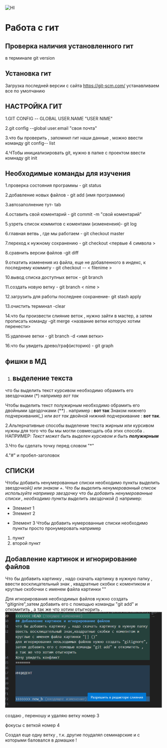 ![HI](git-logo.png)

# Работа с гит

## Проверка наличия установленного гит

в терминале git version

## Установка гит 

Загрузка последней версии с сайта 
https://git-scm.com/
устанавливаем все по умолчанию

## НАСТРОЙКА ГИТ

1.GIT CONFIG -- GLOBAL USER.NAME "USER NIME"

2.git config --global user.email "своя почта"

3.что бы проверить , запомнил  гит наши данные , можно ввести команду git config-- list

4.ЧТобы инициализировать git, нужно в папке с проектом ввести комнаду git init

## Необходимые команды для изучения
1.проверка состояния программы - git status

2.добавление новых файлов - git add (имя программки)

3.автозаполнение тут- tab

4.оставить свой коментарий - git commit -m "свой коментарий"

5.узреть список коммитов с коментами (измененеия)- git log

6.главная ветвь , где мы работаем - git checkout master

7.переход к нужному сохранению - git checkout  <первые 4 символа >

8.сравнить версии файлов -git diff

9.откатить изменения из файла, еще не добавленного в индекс, к последнему коммиту - git checkout -- < filenime >

10.вывод списка доступных веток - git branch 

 11.создать новую ветку - git branch < nime >

12.загрузить для работы последнее сохранение- git stash apply

13.очистить терминал -clear

14.что бы произвести слияние веток , нужно зайти в мастер, а затем прописать команду -git merge <название ветки которую хотим перенести>

15.удаление ветки - git branch -d <имя ветки>

16.что бы увидеть древо/граф(историю) - git graph

## фишки в МД

1. ## выделение текста

что бы выделить текст курсивом необходимо обрамить его звездочками (*) например *вот так*

Чтобы выделить текст полужирным необходимо обрамить его двойными здездочками (**) . например : **вот так**
Знаком нижнего подчеркивания(_) или _вот так_
двойной нижний подчеркивание : __вот так__. 

2.Альтернативные способы выделение текста жирным или курсивом нужны для того что бы мы могли совмесщать оба этих способа . НАПРИМЕР: 
_Текст может быть выделен курсивом и быть **полужирным**_

3.Что бы сделать точку перед словом "*"

4."#" и пробел-заголовок

## СПИСКИ

Чтобы добавить ненумерованные списки необходимо пункты выделить звездочкой(*) или знаком +.
Что бы выделить ненумерованный список используйте например звездочку 
что бы добавить ненумерованные списки , необходимо пункты выделить звездочкой (*) например:
* Элемент 1
* Элемент 2
+ Элемент 3
Чтобы добавить нумерованные списки необходимо пункты просто пронумеровать например
1. пункт
2. второй пункт


## Добавление картинок и игнорирование файлов
Что бы добавить картинку , надо скачать картинку в нужную папку , ввести восклицательный знак , квадратные скобки с коментиком и круглые скобочки с именем файла картинки "[]()"

Для игнорирования необходимых файлов нужно создать "gitignire",затем добавить его с помощью команды "git add" и откомитить , а так же что хотим отыгнорить .
![hi1](byf.png)

создаю , переношу и удаляю ветку номер 3

фокусы с веткой номер 4 

Создал еще одну ветку , т.к. другие поудалял семинарские и с которыми баловался в домашке !